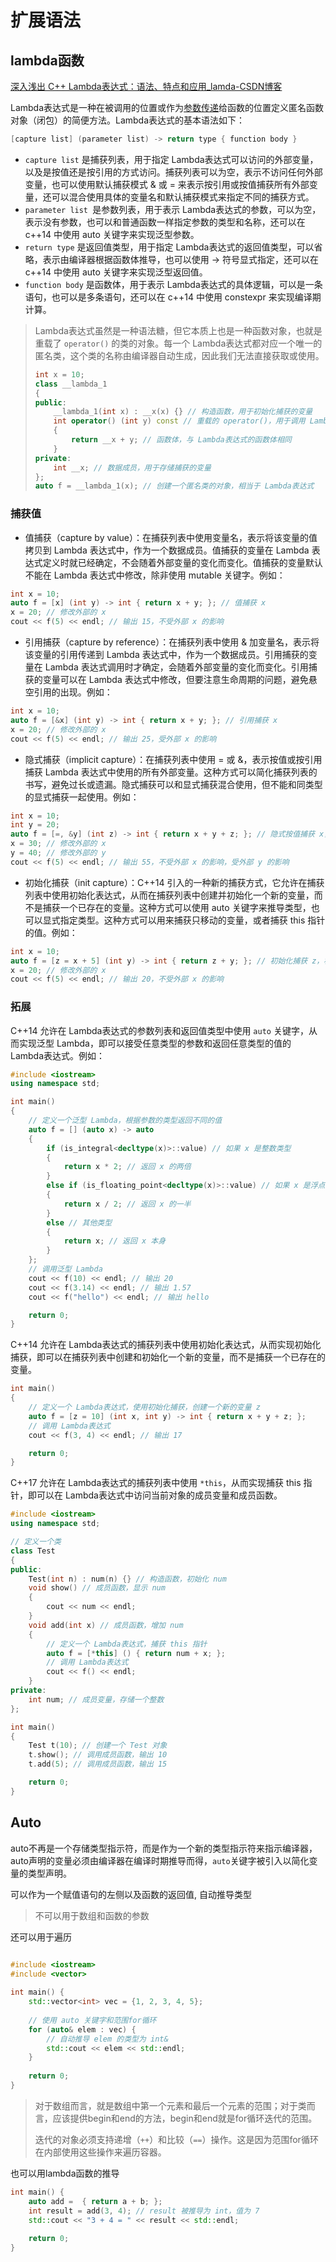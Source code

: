 # 扩展语法

## lambda函数

[深入浅出 C++ Lambda表达式：语法、特点和应用_lamda-CSDN博客](https://blog.csdn.net/m0_60134435/article/details/136151698)

Lambda表达式是一种在被调用的位置或作为[参数传递](https://so.csdn.net/so/search?q=参数传递&spm=1001.2101.3001.7020)给函数的位置定义匿名函数对象（闭包）的简便方法。Lambda表达式的基本语法如下：

```cpp
[capture list] (parameter list) -> return type { function body }
```

+ `capture list` 是捕获列表，用于指定 Lambda表达式可以访问的外部变量，以及是按值还是按引用的方式访问。捕获列表可以为空，表示不访问任何外部变量，也可以使用默认捕获模式 & 或 = 来表示按引用或按值捕获所有外部变量，还可以混合使用具体的变量名和默认捕获模式来指定不同的捕获方式。
+ `parameter list `是参数列表，用于表示 Lambda表达式的参数，可以为空，表示没有参数，也可以和普通函数一样指定参数的类型和名称，还可以在 c++14 中使用 auto 关键字来实现泛型参数。
+ `return type` 是返回值类型，用于指定 Lambda表达式的返回值类型，可以省略，表示由编译器根据函数体推导，也可以使用 -> 符号显式指定，还可以在 c++14 中使用 auto 关键字来实现泛型返回值。
+ `function body` 是函数体，用于表示 Lambda表达式的具体逻辑，可以是一条语句，也可以是多条语句，还可以在 c++14 中使用 constexpr 来实现编译期计算。

> Lambda表达式虽然是一种语法糖，但它本质上也是一种函数对象，也就是重载了 `operator()` 的类的对象。每一个 Lambda表达式都对应一个唯一的匿名类，这个类的名称由编译器自动生成，因此我们无法直接获取或使用。
>
> ```cpp
> int x = 10;
> class __lambda_1
> {
> public:
>     __lambda_1(int x) : __x(x) {} // 构造函数，用于初始化捕获的变量
>     int operator() (int y) const // 重载的 operator()，用于调用 Lambda表达式
>     {
>         return __x + y; // 函数体，与 Lambda表达式的函数体相同
>     }
> private:
>     int __x; // 数据成员，用于存储捕获的变量
> };
> auto f = __lambda_1(x); // 创建一个匿名类的对象，相当于 Lambda表达式
> 
> ```

### 捕获值

+ 值捕获（capture by value）：在捕获列表中使用变量名，表示将该变量的值拷贝到 Lambda 表达式中，作为一个数据成员。值捕获的变量在 Lambda 表达式定义时就已经确定，不会随着外部变量的变化而变化。值捕获的变量默认不能在 Lambda 表达式中修改，除非使用 mutable 关键字。例如：

```cpp
int x = 10;
auto f = [x] (int y) -> int { return x + y; }; // 值捕获 x
x = 20; // 修改外部的 x
cout << f(5) << endl; // 输出 15，不受外部 x 的影响
```

+ 引用捕获（capture by reference）：在捕获列表中使用 & 加变量名，表示将该变量的引用传递到 Lambda 表达式中，作为一个数据成员。引用捕获的变量在 Lambda 表达式调用时才确定，会随着外部变量的变化而变化。引用捕获的变量可以在 Lambda 表达式中修改，但要注意生命周期的问题，避免悬空引用的出现。例如：

```cpp
int x = 10;
auto f = [&x] (int y) -> int { return x + y; }; // 引用捕获 x
x = 20; // 修改外部的 x
cout << f(5) << endl; // 输出 25，受外部 x 的影响
```

+ 隐式捕获（implicit capture）：在捕获列表中使用 = 或 &，表示按值或按引用捕获 Lambda 表达式中使用的所有外部变量。这种方式可以简化捕获列表的书写，避免过长或遗漏。隐式捕获可以和显式捕获混合使用，但不能和同类型的显式捕获一起使用。例如：

```cpp
int x = 10;
int y = 20;
auto f = [=, &y] (int z) -> int { return x + y + z; }; // 隐式按值捕获 x，显式按引用捕获 y
x = 30; // 修改外部的 x
y = 40; // 修改外部的 y
cout << f(5) << endl; // 输出 55，不受外部 x 的影响，受外部 y 的影响
```

+ 初始化捕获（init capture）：C++14 引入的一种新的捕获方式，它允许在捕获列表中使用初始化表达式，从而在捕获列表中创建并初始化一个新的变量，而不是捕获一个已存在的变量。这种方式可以使用 auto 关键字来推导类型，也可以显式指定类型。这种方式可以用来捕获只移动的变量，或者捕获 this 指针的值。例如：

```cpp
int x = 10;
auto f = [z = x + 5] (int y) -> int { return z + y; }; // 初始化捕获 z，相当于值捕获 x + 5
x = 20; // 修改外部的 x
cout << f(5) << endl; // 输出 20，不受外部 x 的影响
```

### 拓展

C++14 允许在 Lambda表达式的参数列表和返回值类型中使用 `auto` 关键字，从而实现泛型 Lambda，即可以接受任意类型的参数和返回任意类型的值的 Lambda表达式。例如：

```cpp
#include <iostream>
using namespace std;

int main()
{
    // 定义一个泛型 Lambda，根据参数的类型返回不同的值
    auto f = [] (auto x) -> auto
    {
        if (is_integral<decltype(x)>::value) // 如果 x 是整数类型
        {
            return x * 2; // 返回 x 的两倍
        }
        else if (is_floating_point<decltype(x)>::value) // 如果 x 是浮点类型
        {
            return x / 2; // 返回 x 的一半
        }
        else // 其他类型
        {
            return x; // 返回 x 本身
        }
    };
    // 调用泛型 Lambda
    cout << f(10) << endl; // 输出 20
    cout << f(3.14) << endl; // 输出 1.57
    cout << f("hello") << endl; // 输出 hello

    return 0;
}
```

C++14 允许在 Lambda表达式的捕获列表中使用初始化表达式，从而实现初始化捕获，即可以在捕获列表中创建和初始化一个新的变量，而不是捕获一个已存在的变量。

```cpp
int main()
{
    // 定义一个 Lambda表达式，使用初始化捕获，创建一个新的变量 z
    auto f = [z = 10] (int x, int y) -> int { return x + y + z; };
    // 调用 Lambda表达式
    cout << f(3, 4) << endl; // 输出 17

    return 0;
}
```

C++17 允许在 Lambda表达式的捕获列表中使用 `*this`，从而实现捕获 this 指针，即可以在 Lambda表达式中访问当前对象的成员变量和成员函数。

```cpp
#include <iostream>
using namespace std;

// 定义一个类
class Test
{
public:
    Test(int n) : num(n) {} // 构造函数，初始化 num
    void show() // 成员函数，显示 num
    {
        cout << num << endl;
    }
    void add(int x) // 成员函数，增加 num
    {
        // 定义一个 Lambda表达式，捕获 this 指针
        auto f = [*this] () { return num + x; };
        // 调用 Lambda表达式
        cout << f() << endl;
    }
private:
    int num; // 成员变量，存储一个整数
};

int main()
{
    Test t(10); // 创建一个 Test 对象
    t.show(); // 调用成员函数，输出 10
    t.add(5); // 调用成员函数，输出 15

    return 0;
}

```



## Auto

auto不再是一个存储类型指示符，而是作为一个新的类型指示符来指示编译器，auto声明的变量必须由编译器在编译时期推导而得，`auto`关键字被引入以简化变量的类型声明。

可以作为一个赋值语句的左侧以及函数的返回值, 自动推导类型

> 不可以用于数组和函数的参数

还可以用于遍历

```cpp

#include <iostream>
#include <vector>
 
int main() {
    std::vector<int> vec = {1, 2, 3, 4, 5};
 
    // 使用 auto 关键字和范围for循环
    for (auto& elem : vec) {
        // 自动推导 elem 的类型为 int&
        std::cout << elem << std::endl; 
    }
 
    return 0;
}

```

> 对于数组而言，就是数组中第一个元素和最后一个元素的范围；对于类而言，应该提供begin和end的方法，begin和end就是for循环迭代的范围。
>
> 迭代的对象必须支持递增（`++`）和比较（`==`）操作。这是因为范围for循环在内部使用这些操作来遍历容器。

也可以用lambda函数的推导

```cpp
int main() {
    auto add =  { return a + b; };
    int result = add(3, 4); // result 被推导为 int，值为 7
    std::cout << "3 + 4 = " << result << std::endl;
 
    return 0;
}
```

